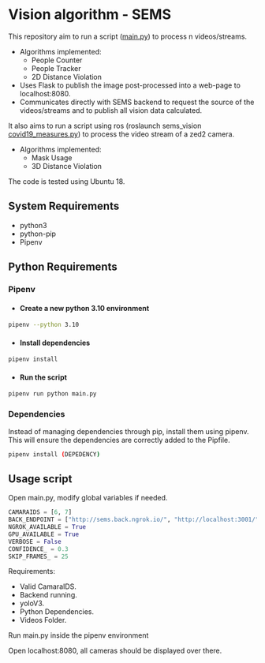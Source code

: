# Vision algorithm - SEMS

This repository aim to run a script ([main.py](main.py)) to process n videos/streams.
- Algorithms implemented:
  - People Counter
  - People Tracker
  - 2D Distance Violation
- Uses Flask to publish the image post-processed into a web-page to localhost:8080. 
- Communicates directly with SEMS backend to request the source of the videos/streams and to publish all vision data calculated.

It also aims to run a script using ros (roslaunch sems_vision [covid19_measures.py](catkin_ws/src/sems_vision/scripts/covid19_measures.py)) to process the video stream of a zed2 camera.
- Algorithms implemented:
  - Mask Usage
  - 3D Distance Violation

The code is tested using Ubuntu 18.

## System Requirements
- python3
- python-pip
- Pipenv

## Python Requirements

### Pipenv
- #### Create a new python 3.10 environment
```bash
pipenv --python 3.10
```

- #### Install dependencies
```bash
pipenv install
```

- #### Run the script
```bash
pipenv run python main.py
```

### Dependencies
Instead of managing dependencies through pip, install them using pipenv. This will ensure 
the dependencies are correctly added to the Pipfile.

```bash
pipenv install (DEPEDENCY)
```

## Usage script
Open main.py, modify global variables if needed.

```python
CAMARAIDS = [6, 7]
BACK_ENDPOINT = ["http://sems.back.ngrok.io/", "http://localhost:3001/"][0]
NGROK_AVAILABLE = True
GPU_AVAILABLE = True
VERBOSE = False
CONFIDENCE_ = 0.3
SKIP_FRAMES_ = 25
```

Requirements:
- Valid CamaraIDS.
- Backend running.
- yoloV3.
- Python Dependencies.
- Videos Folder.

Run main.py inside the pipenv environment

Open localhost:8080, all cameras should be displayed over there.
